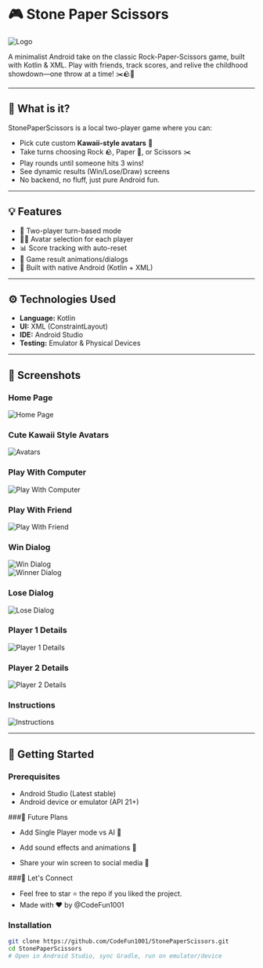 # 🎮 Stone Paper Scissors

![Logo](https://github.com/CodeFun1001/StonePaperScissors/raw/main/app/src/main/res/drawable/logo.png)

A minimalist Android take on the classic Rock-Paper-Scissors game, built with Kotlin & XML. Play with friends, track scores, and relive the childhood showdown—one throw at a time! ✂️🪨🧻

---

## 🧠 What is it?

StonePaperScissors is a local two-player game where you can:

- Pick cute custom **Kawaii-style avatars** 👾  
- Take turns choosing Rock 🪨, Paper 🧻, or Scissors ✂️  
- Play rounds until someone hits 3 wins!  
- See dynamic results (Win/Lose/Draw) screens  
- No backend, no fluff, just pure Android fun.

---

## 💡 Features

- 👥 Two-player turn-based mode  
- 🧑‍🎨 Avatar selection for each player  
- 📊 Score tracking with auto-reset  
- 🎯 Game result animations/dialogs  
- 📱 Built with native Android (Kotlin + XML)

---

## ⚙ Technologies Used

- **Language:** Kotlin  
- **UI:** XML (ConstraintLayout)  
- **IDE:** Android Studio  
- **Testing:** Emulator & Physical Devices

---

## 📸 Screenshots

### Home Page  
![Home Page](https://github.com/CodeFun1001/StonePaperScissors/raw/main/app/src/main/res/Screenshots/Home%20Page.png)

### Cute Kawaii Style Avatars  
![Avatars](https://github.com/CodeFun1001/StonePaperScissors/raw/main/app/src/main/res/Screenshots/Avatars.png)

### Play With Computer  
![Play With Computer](https://github.com/CodeFun1001/StonePaperScissors/raw/main/app/src/main/res/Screenshots/Play%20With%20Computer%20Page.png)

### Play With Friend  
![Play With Friend](https://github.com/CodeFun1001/StonePaperScissors/raw/main/app/src/main/res/Screenshots/Play%20With%20Friend%20Page.png)

### Win Dialog  
![Win Dialog](https://github.com/CodeFun1001/StonePaperScissors/raw/main/app/src/main/res/Screenshots/Win%20Dialog.png)  
![Winner Dialog](https://github.com/CodeFun1001/StonePaperScissors/raw/main/app/src/main/res/Screenshots/Winner%20Dialog.png)

### Lose Dialog  
![Lose Dialog](https://github.com/CodeFun1001/StonePaperScissors/raw/main/app/src/main/res/Screenshots/Lost%20Dialog.png)

### Player 1 Details  
![Player 1 Details](https://github.com/CodeFun1001/StonePaperScissors/raw/main/app/src/main/res/Screenshots/Select%201%20Details.png)

### Player 2 Details  
![Player 2 Details](https://github.com/CodeFun1001/StonePaperScissors/raw/main/app/src/main/res/Screenshots/Select%202%20Details.png)

### Instructions  
![Instructions](https://github.com/CodeFun1001/StonePaperScissors/raw/main/app/src/main/res/Screenshots/Instruction%20page.png)

---

## 🏁 Getting Started

### Prerequisites

- Android Studio (Latest stable)  
- Android device or emulator (API 21+)

###📌 Future Plans
- Add Single Player mode vs AI 🤖

- Add sound effects and animations 🎵

- Share your win screen to social media 🔗

###💬 Let's Connect
- Feel free to star ⭐ the repo if you liked the project.
- Made with ❤ by @CodeFun1001


### Installation

```bash
git clone https://github.com/CodeFun1001/StonePaperScissors.git
cd StonePaperScissors
# Open in Android Studio, sync Gradle, run on emulator/device
